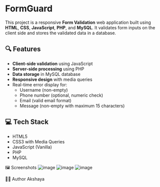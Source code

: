 # FormGuard

This project is a responsive **Form Validation** web application built using **HTML**, **CSS**, **JavaScript**, **PHP**, and **MySQL**. It validates form inputs on the client side and stores the validated data in a database.

## 🔍 Features

- **Client-side validation** using JavaScript
- **Server-side processing** using PHP
- **Data storage** in MySQL database
- **Responsive design** with media queries
- Real-time error display for:
  - Username (non-empty)
  - Phone number (optional, numeric check)
  - Email (valid email format)
  - Message (non-empty with maximum 15 characters)


## 💻 Tech Stack

- HTML5
- CSS3 with Media Queries
- JavaScript (Vanilla)
- PHP
- MySQL

🖼️ Screenshots
![image](https://github.com/user-attachments/assets/810b6bff-a441-4170-b8ff-a4e719f70e76)
![image](https://github.com/user-attachments/assets/5b5e31a4-e782-400e-802d-0f244c5845b0)
![image](https://github.com/user-attachments/assets/46f2e87a-98ca-4390-8bf7-1b6df3f6f295)

🧑‍💻 Author
Akshaya
